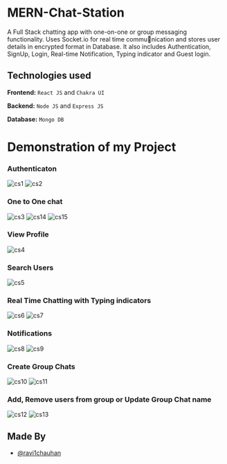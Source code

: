 # MERN-Chat-Station
A Full Stack chatting app with one-on-one or group messaging functionality. Uses Socket.io for real time communication and stores user details in encrypted format in Database. It also includes Authentication, SignUp, Login,
Real-time Notification, Typing indicator and Guest login.
## Technologies used

**Frontend:** ```React JS``` and ```Chakra UI```

**Backend:** ```Node JS``` and ```Express JS```

**Database:** ```Mongo DB```

# Demonstration of my Project

### Authenticaton
![cs1](https://user-images.githubusercontent.com/73652119/156911232-f870203f-184e-4843-94a2-0dd9628dea25.png)
![cs2](https://user-images.githubusercontent.com/73652119/156911237-a9033208-c719-420f-8c67-e46e21eadeb0.png)
### One to One chat
![cs3](https://user-images.githubusercontent.com/73652119/156911271-6d055e7b-da80-494b-8694-b03cf0d5c073.png)
![cs14](https://user-images.githubusercontent.com/73652119/156911484-9fd36627-d6f0-4974-8f3a-9a03f0074b34.png)
![cs15](https://user-images.githubusercontent.com/73652119/156911486-cde24bb0-b664-4116-980b-f1aa16bffbc7.png)
### View Profile
![cs4](https://user-images.githubusercontent.com/73652119/156911294-50f3a571-a354-40eb-9fb8-246c82258535.png)
### Search Users
![cs5](https://user-images.githubusercontent.com/73652119/156911319-04bee834-0388-4878-b4d0-61d17b1dc618.png)
### Real Time Chatting with Typing indicators
![cs6](https://user-images.githubusercontent.com/73652119/156911342-0fbd26d4-9498-4dda-a88d-0f75c0d7b223.png)
![cs7](https://user-images.githubusercontent.com/73652119/156911345-84782f65-af29-4f9e-9755-a080c8aa7908.png)
### Notifications
![cs8](https://user-images.githubusercontent.com/73652119/156911362-3479fde7-2f37-4248-9e58-9da2291e67ea.png)
![cs9](https://user-images.githubusercontent.com/73652119/156911364-6b99d72d-2a7c-4072-9299-5911d80aa23b.png)
### Create Group Chats
![cs10](https://user-images.githubusercontent.com/73652119/156911394-981bb369-ff0f-4e4d-af86-1110f1f33e3c.png)
![cs11](https://user-images.githubusercontent.com/73652119/156911396-073efd38-dbf2-428d-ae04-702d82d74fc6.png)
### Add, Remove users from group or Update Group Chat name
![cs12](https://user-images.githubusercontent.com/73652119/156911448-0e4d0b2d-4d77-436b-bae6-58c5ee94379d.png)
![cs13](https://user-images.githubusercontent.com/73652119/156911449-c4efd867-0534-4a9d-8e03-79ac85ff9263.png)
## Made By

- [@ravi1chauhan](https://github.com/ravi1chauhan)
